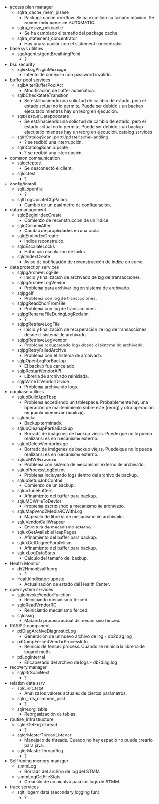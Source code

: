 
* access plan manager
  * sqlra_cache_mem_please
    * Package cache overflow. Se ha excedido su tamaño máximo. Se recomienda poner en AUTOMATIC.
  * sqlra_resize_pckcache
    * Se ha cambiado el tamaño del package cache.
  * sqlra_statement_concentrator
    * Hay una situación con el statement concentrator.
* base sys utilities
  * sqeAgent::AgentBreathingPoint
    * ?
* bsu security
  * sqlexLogPluginMessage
    * Intento de conexión con password inválido.
* buffer pool services
  * sqlbAlterBufferPoolAct
    * Modificación de buffer automática.
  * sqlbCheckStateTransition
    * Se está haciendo una solicitud de cambio de estado, pero el estado actual no lo permite. Puede ser debido a un backup ejecutado mientras hay un reorg en ejecución.
  * sqlbTestSetDatapoolState
    * Se está haciendo una solicitud de cambio de estado, pero el estado actual no lo permite. Puede ser debido a un backup ejecutado mientras hay un reorg en ejecución.
catalog services
  * sqlrlCatalogScan::postUpdateCacheHandling
    * ? se recibió una interrupción.
  * sqlrlCatalogScan::update
    * ? se recibió una interrupción.
* common communication
  * sqlcctcptest
    * Se desconectó el client.
  * sqlcctest
    * ?
* config/install
  * sqlf_openfile
    * ?
  * sqlfLogUpdateCfgParam
    * Cambio de un parámetro de configuración.
* data management
  * sqldBeginIndexCreate
    * Comienzo de reconstrucción de un índice.
  * sqldColumnAlter
    * Cambio de propiedades en una tabla.
  * sqldEndIndexCreate
    * Índice reconstruido.
  * sqldEscalateLocks
    * Hubo una escalación de locks
  * sqldIndexCreate
    * Aviso de notificación de reconstrucción de índice en curso.
* data protection services
  * sqlpgArchiveLogFile
    * Inicio y finalización de archivado de log de transacciones.
  * sqlpgArchiveLogVendor
    * Problema para archivar log en sistema de archivado.
  * sqlpgolf
    * Problema con log de transacciones.
  * sqlpgReadXhdrFromFile
    * Problema con log de transacciones.
  * sqlpgRenameFileDuringLogReclaim
    * ?
  * sqlpgRetrieveLogFile
    * Inicio y finalización de recuperación de log de transacciones desde el sistema de archivado.
  * sqlpgRetrieveLogVendor
    * Problema recuperando logs desde el sistema de archivado.
  * sqlpgRetryFailedArchive
    * Problema con el sistema de archivado.
  * sqlpOpenLogForBackup
    * El backup fue cancelado.
  * sqlpRestartVendorAPI
    * Libreria de archivado reiniciada.
  * sqlpWriteToVendorDevice
    * Problema archivando logs.
* database utilities
  * sqlubBuildAppTbsp
    * Problema accediendo un tablespace. Probablemente hay una operación de mantenimiento sobre este (reorg) y otra operación no puede comenzar (backup).
  * sqlubcka
    * Backup terminado.
  * sqlubCleanupPartialBackup
    * Borrado de imágenes de backup viejas. Puede que no lo pueda realizar si es en mecanismo externo.
  * sqlubDeleteVendorImage
    * Borrado de imágenes de backup viejas. Puede que no lo pueda realizar si es en mecanismo externo.
  * sqlubMWResponse
    * Problema con sistema de mecanismo externo de archivado.
  * sqlubProcessLogExtent
    * Problema incluyendo logs dentro del archivo de backup.
  * sqlubSetupJobControl
    * Comienzo de un backup.
  * sqlubTuneBuffers
    * Afinamiento del buffer para backup.
  * sqluMCWriteToDevice
    * Problema escribiendo a mecanismo de archivado.
  * sqluMapVend2MediaRCWithLog
    * Mapeado de librería de mecanismo de archivado.
  * sqluVendorCallWrapper
    * Envoltura de mecanismo externo.
  * sqluxGetAvailableHeapPages
    * Afinamiento del buffer para backup.
  * sqluxGetDegreeParallelism
    * Afinamiento del buffer para backup.
  * sqluxLogDataStats
    * Cálculo del tamaño del backup.
* Health Monitor
  * db2HmonEvalReorg
    * ?
  * HealthIndicator::update
    * Actualización de estado del Health Center.
* oper system services
  * sqloInvokeVendorFunction
    * Reiniciando mecanismo fenced.
  * sqloReadVendorRC
    * Reiniciando mecanismo fenced.
  * sqlossig
    * Matando proceso actual de mecanismo fenced.
* RAS/PD component
  * pdDiagArchiveDiagnosticLog
    * Generación de un nuevo archivo de log - db2diag.log
  * pdDumpFencedVendorProcessInfo
    * Reinicio de fenced process. Cuando se reinicia la librería de logarchmeth.
  * pdLogInternal
    * Encabezado del archivo de logs - db2diag.log
* recovery manager
  * sqlplfrScanNext
    * ?
* relation data serv
  * sqlr_init_tstat
    * Analiza los valores actuales de ciertos parámetros.
  * sqlrr_rds_common_post
    * ?
  * sqlrreorg_table
    * Reorganización de tablas.
* routine_infrastructure
  * sqlerGetFmpThread
    * ?
  * sqlerMasterThreadListener
    * Manejado de threads. Cuando no hay espacio no puede crearlo para java.
  * sqlerMasterThreadReq
    * ?
* Self tuning memory manager
  * stmmLog
    * Borrado del archivo de log del STMM.
  * stmmLogGetFileStats
    * Creación de un archivo para los logs de STMM.
* trace services
  * sqlt_logerr_data (secondary logging func
    * ?
